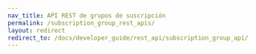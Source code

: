 ```yaml
---
nav_title: API REST de grupos de suscripción
permalink: /subscription_group_rest_apis/
layout: redirect
redirect_to: /docs/developer_guide/rest_api/subscription_group_api/
---
```

